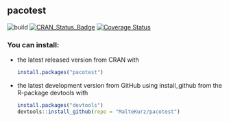 ## pacotest
![build](https://github.com/MalteKurz/pacotest/workflows/build/badge.svg) [![CRAN\_Status\_Badge](https://www.r-pkg.org/badges/version/pacotest)](https://cran.r-project.org/package=pacotest) [![Coverage Status](https://img.shields.io/codecov/c/github/MalteKurz/pacotest/master.svg)](https://codecov.io/github/MalteKurz/pacotest?branch=master)

### You can install:
-   the latest released version from CRAN with

    ``` r
    install.packages("pacotest")
    ```

-   the latest development version from GitHub using install_github from the R-package devtools with
    ``` r
    install.packages("devtools")
    devtools::install_github(repo = "MalteKurz/pacotest")
    ```
